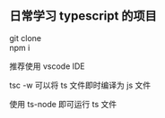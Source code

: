 ## 日常学习 typescript 的项目

git clone  
npm i

推荐使用 vscode IDE

tsc -w 可以将 ts 文件即时编译为 js 文件

使用 ts-node 即可运行 ts 文件
